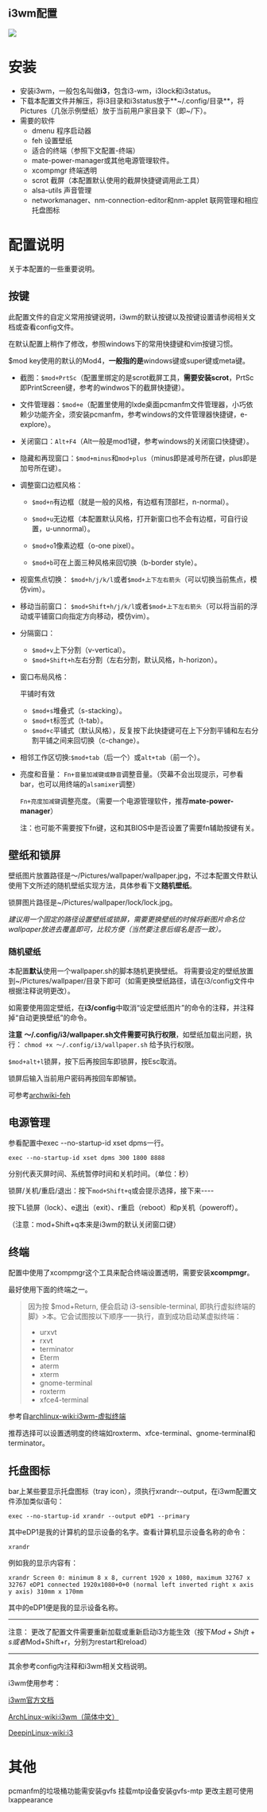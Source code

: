 
**i3wm配置**
---

![](arch-i3.png)

# 安装
- 安装i3wm，一般包名叫做**i3**，包含i3-wm，i3lock和i3status。
- 下载本配置文件并解压，将i3目录和i3status放于**~/.config/目录**，将Pictures（几张示例壁纸）放于当前用户家目录下（即~/下）。
- 需要的软件
  - dmenu	程序启动器
  - feh   设置壁纸
  - 适合的终端（参照下文配置-终端）
  - mate-power-manager或其他电源管理软件。
  - xcompmgr     终端透明
  - scrot     截屏（本配置默认使用的截屏快捷键调用此工具）
  - alsa-utils    声音管理
  - networkmanager、nm-connection-editor和nm-applet    联网管理和相应托盘图标
# 配置说明
关于本配置的一些重要说明。
## 按键
此配置文件的自定义常用按键说明，i3wm的默认按键以及按键设置请参阅相关文档或查看config文件。

在默认配置上稍作了修改，参照windows下的常用快捷键和vim按键习惯。

$mod key使用的默认的Mod4，**一般指的是**windows键或super键或meta键。


- 截图：`$mod+PrtSc`（配置里绑定的是scrot截屏工具，**需要安装scrot**，PrtSc即PrintScreen键，参考的windwos下的截屏快捷键）。

- 文件管理器：`$mod+e`（配置里使用的lxde桌面pcmanfm文件管理器，小巧依赖少功能齐全，须安装pcmanfm，参考windows的文件管理器快捷键，e-explore）。

- 关闭窗口：`Alt+F4`（Alt一般是mod1键，参考windows的关闭窗口快捷键）。
- 隐藏和再现窗口：`$mod+minus`和`mod+plus`（minus即是减号所在键，plus即是加号所在键）。


- 调整窗口边框风格：
  - `$mod+n`有边框（就是一般的风格，有边框有顶部栏，n-normal）。
  - `$mod+u`无边框（本配置默认风格，打开新窗口也不会有边框，可自行设置，u-unnormal）。

  - `$mod+o`1像素边框（o-one pixel）。
  - `$mod+b`可在上面三种风格来回切换（b-border style）。

- 视窗焦点切换：
  `$mod+h/j/k/l`或者`$mod+上下左右箭头`（可以切换当前焦点，模仿vim）。

- 移动当前窗口：
  `$mod+Shift+h/j/k/l`或者`$mod+上下左右箭头`（可以将当前的浮动或平铺窗口向指定方向移动，模仿vim）。

- 分隔窗口：
  - `$mod+v`上下分割（v-vertical）。
  - `$mod+Shift+h`左右分割（左右分割，默认风格，h-horizon）。

- 窗口布局风格：

  平铺时有效

  - `$mod+s`堆叠式（s-stacking）。
  - `$mod+t`标签式（t-tab）。
  - `$mod+c`平铺式（默认风格），反复按下此快捷键可在上下分割平铺和左右分割平铺之间来回切换（c-change）。

- 相邻工作区切换:`$mod+tab`（后一个）或`alt+tab`（前一个）。

- 亮度和音量：
  `Fn+音量加减键或静音`调整音量。（荧幕不会出现提示，可参看bar，也可以用终端的`alsamixer`调整）

  `Fn+亮度加减键`调整亮度。（需要一个电源管理软件，推荐**mate-power-manager**）

  注：也可能不需要按下fn键，这和其BIOS中是否设置了需要fn辅助按键有关。

## 壁纸和锁屏
壁纸图片放置路径是～/Pictures/wallpaper/wallpaper.jpg，不过本配置文件默认使用下文所述的随机壁纸实现方法，具体参看下文**随机壁纸**。


锁屏图片路径是~/Pictures/wallpaper/lock/lock.jpg。

*建议用一个固定的路径设置壁纸或锁屏，需要更换壁纸的时候将新图片命名位wallpaper放进去覆盖即可，比较方便（当然要注意后缀名是否一致）。*

### 随机壁纸
本配置**默认**使用一个wallpaper.sh的脚本随机更换壁纸。
将需要设定的壁纸放置到~/Pictures/wallpaper/目录下即可（如需更换壁纸路径，请在i3/config文件中根据注释说明更改）。

如需要使用固定壁纸，在**i3/config**中取消“设定壁纸图片”的命令的注释，并注释掉“自动更换壁纸”的命令。

**注意**
**～/.config/i3/wallpaper.sh文件需要可执行权限**，如壁纸加载出问题，执行：
`chmod +x ～/.config/i3/wallpaper.sh`
给予执行权限。



`$mod+alt+l`锁屏，按下后再按回车即锁屏，按Esc取消。

锁屏后输入当前用户密码再按回车即解锁。

可参考[archwiki-feh](https://wiki.archlinux.org/index.php/Feh_(%E7%AE%80%E4%BD%93%E4%B8%AD%E6%96%87))


## 电源管理
参看配置中exec --no-startup-id xset dpms一行。

`exec --no-startup-id xset dpms 300 1800 8888`

分别代表灭屏时间、系统暂停时间和关机时间。（单位：秒）

锁屏/关机/重启/退出：按下`mod+Shift+q`或会提示选择，接下来----

按下L锁屏（lock）、e退出（exit）、r重启（reboot）和p关机（poweroff）。

（注意：mod+Shift+q本来是i3wm的默认关闭窗口键）

## 终端

配置中使用了xcompmgr这个工具来配合终端设置透明，需要安装**xcompmgr**。

最好使用下面的终端之一。
>因为按 $mod+Return, 便会启动 i3-sensible-terminal, 即执行虚拟终端的脚》>本。它会试图按以下顺序一一执行，直到成功启动某虚拟终端： 
>- urxvt
>- rxvt
>- terminator
>- Eterm
>- aterm
>- xterm
>- gnome-terminal
>- roxterm
>- xfce4-terminal

参考自[archlinux-wiki:i3wm-虚拟终端](https://wiki.archlinux.org/index.php/I3_(%E7%AE%80%E4%BD%93%E4%B8%AD%E6%96%87)#.E8.99.9A.E6.8B.9F.E7.BB.88.E7.AB.AF)

推荐选择可以设置透明度的终端如roxterm、xfce-terminal、gnome-terminal和terminator。

## 托盘图标
bar上某些要显示托盘图标（tray icon），须执行xrandr--output，在i3wm配置文件添加类似语句：

`exec --no-startup-id xrandr --output eDP1 --primary`

其中eDP1是我的计算机的显示设备的名字。查看计算机显示设备名称的命令：

`xrandr`

例如我的显示内容有：

`
xrandr
Screen 0: minimum 8 x 8, current 1920 x 1080, maximum 32767 x 32767
eDP1 connected 1920x1080+0+0 (normal left inverted right x axis y axis) 310mm x 170mm
`

其中的eDP1便是我的显示设备名称。

---

注意：
更改了配置文件需要重新加载或重新启动i3方能生效（按下$Mod+Shift+s或者$Mod+Shift+r，分别为restart和reload）

---

其余参考config内注释和i3wm相关文档说明。

i3wm使用参考：

[i3wm官方文档](http://i3wm.org/docs/)

[ArchLinux-wiki:i3wm（简体中文）](https://wiki.archlinux.org/index.php/I3_(%E7%AE%80%E4%BD%93%E4%B8%AD%E6%96%87))

[DeepinLinux-wiki:i3](https://wiki.deepin.org/?title=I3)

# 其他
pcmanfm的垃圾桶功能需安装gvfs
挂载mtp设备安装gvfs-mtp
更改主题可使用lxappearance

